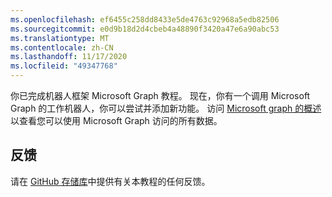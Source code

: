 ```yaml
---
ms.openlocfilehash: ef6455c258dd8433e5de4763c92968a5edb82506
ms.sourcegitcommit: e0d9b18d2d4cbeb4a48890f3420a47e6a90abc53
ms.translationtype: MT
ms.contentlocale: zh-CN
ms.lasthandoff: 11/17/2020
ms.locfileid: "49347768"
---
```

<!-- markdownlint-disable MD002 MD041 -->

你已完成机器人框架 Microsoft Graph 教程。 现在，你有一个调用 Microsoft Graph 的工作机器人，你可以尝试并添加新功能。 访问 [Microsoft graph 的概述](https://docs.microsoft.com/graph/overview) 以查看您可以使用 Microsoft Graph 访问的所有数据。

## <a name="feedback"></a>反馈

请在 [GitHub 存储库](https://github.com/microsoftgraph/msgraph-training-botframework)中提供有关本教程的任何反馈。

